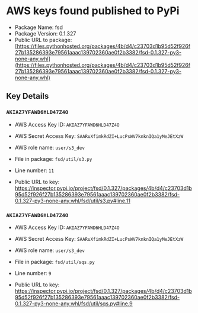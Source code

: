 # AWS keys found published to PyPi

* Package Name: fsd
* Package Version: 0.1.327
* Public URL to package: [https://files.pythonhosted.org/packages/4b/d4/c23703d1b95d52f926f27b135286393e79561aaac139702360ae0f2b3382/fsd-0.1.327-py3-none-any.whl](https://files.pythonhosted.org/packages/4b/d4/c23703d1b95d52f926f27b135286393e79561aaac139702360ae0f2b3382/fsd-0.1.327-py3-none-any.whl)

## Key Details

### `AKIAZ7YFAWD6HLD47Z4O`

* AWS Access Key ID: `AKIAZ7YFAWD6HLD47Z4O`
* AWS Secret Access Key: `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` 
* AWS role name: `user/s3_dev`
* File in package: `fsd/util/s3.py`
* Line number: `11`

* Public URL to key: https://inspector.pypi.io/project/fsd/0.1.327/packages/4b/d4/c23703d1b95d52f926f27b135286393e79561aaac139702360ae0f2b3382/fsd-0.1.327-py3-none-any.whl/fsd/util/s3.py#line.11



### `AKIAZ7YFAWD6HLD47Z4O`

* AWS Access Key ID: `AKIAZ7YFAWD6HLD47Z4O`
* AWS Secret Access Key: `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` 
* AWS role name: `user/s3_dev`
* File in package: `fsd/util/sqs.py`
* Line number: `9`

* Public URL to key: https://inspector.pypi.io/project/fsd/0.1.327/packages/4b/d4/c23703d1b95d52f926f27b135286393e79561aaac139702360ae0f2b3382/fsd-0.1.327-py3-none-any.whl/fsd/util/sqs.py#line.9


